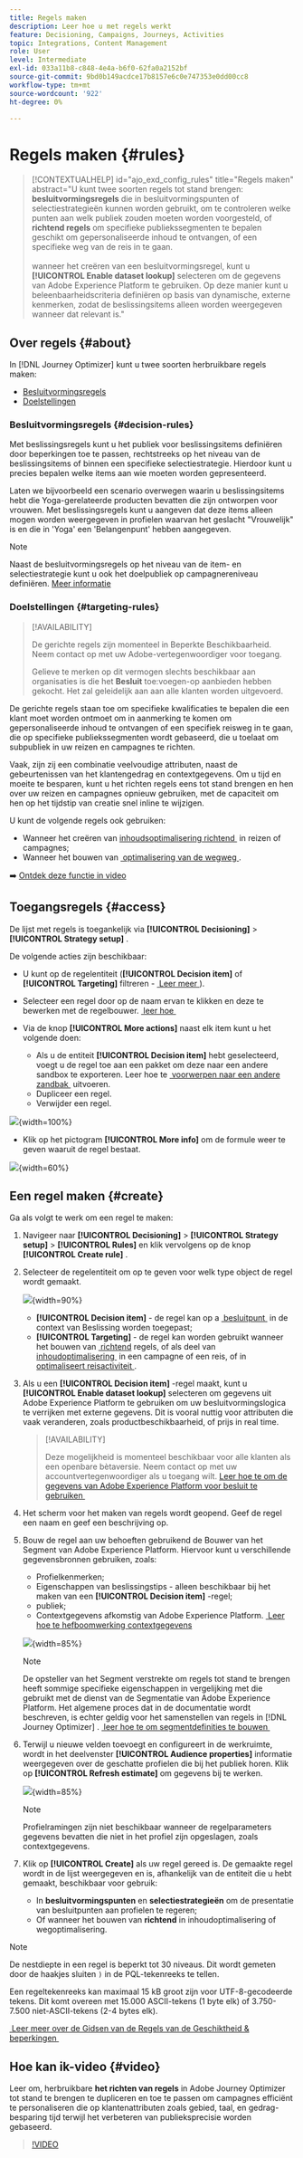 ```yaml
---
title: Regels maken
description: Leer hoe u met regels werkt
feature: Decisioning, Campaigns, Journeys, Activities
topic: Integrations, Content Management
role: User
level: Intermediate
exl-id: 033a11b8-c848-4e4a-b6f0-62fa0a2152bf
source-git-commit: 9bd0b149acdce17b8157e6c0e747353e0dd00cc8
workflow-type: tm+mt
source-wordcount: '922'
ht-degree: 0%

---
```


# Regels maken {#rules}

>[!CONTEXTUALHELP]
>id="ajo_exd_config_rules"
>title="Regels maken"
>abstract="U kunt twee soorten regels tot stand brengen: **besluitvormingsregels** die in besluitvormingspunten of selectiestrategieën kunnen worden gebruikt, om te controleren welke punten aan welk publiek zouden moeten worden voorgesteld, of **richtend regels** om specifieke publiekssegmenten te bepalen geschikt om gepersonaliseerde inhoud te ontvangen, of een specifieke weg van de reis in te gaan.<br/><br/> wanneer het creëren van een besluitvormingsregel, kunt u **[!UICONTROL Enable dataset lookup]** selecteren om de gegevens van Adobe Experience Platform te gebruiken. Op deze manier kunt u beleenbaarheidscriteria definiëren op basis van dynamische, externe kenmerken, zodat de beslissingsitems alleen worden weergegeven wanneer dat relevant is."

## Over regels {#about}

In [!DNL Journey Optimizer] kunt u twee soorten herbruikbare regels maken:

* [Besluitvormingsregels](#decision-rules)
* [Doelstellingen](#targeting-rules)

### Besluitvormingsregels {#decision-rules}

Met beslissingsregels kunt u het publiek voor beslissingsitems definiëren door beperkingen toe te passen, rechtstreeks op het niveau van de beslissingsitems of binnen een specifieke selectiestrategie. Hierdoor kunt u precies bepalen welke items aan wie moeten worden gepresenteerd.

Laten we bijvoorbeeld een scenario overwegen waarin u beslissingsitems hebt die Yoga-gerelateerde producten bevatten die zijn ontworpen voor vrouwen. Met beslissingsregels kunt u aangeven dat deze items alleen mogen worden weergegeven in profielen waarvan het geslacht &quot;Vrouwelijk&quot; is en die in &#39;Yoga&#39; een &#39;Belangenpunt&#39; hebben aangegeven.

>[!NOTE]
>
>Naast de besluitvormingsregels op het niveau van de item- en selectiestrategie kunt u ook het doelpubliek op campagnereniveau definiëren. [Meer informatie](../campaigns/create-campaign.md#audience)

### Doelstellingen {#targeting-rules}

>[!AVAILABILITY]
>
>De gerichte regels zijn momenteel in Beperkte Beschikbaarheid. Neem contact op met uw Adobe-vertegenwoordiger voor toegang.
>
>Gelieve te merken op dit vermogen slechts beschikbaar aan organisaties is die het **Besluit** toe:voegen-op aanbieden hebben gekocht. Het zal geleidelijk aan aan alle klanten worden uitgevoerd.

De gerichte regels staan toe om specifieke kwalificaties te bepalen die een klant moet worden ontmoet om in aanmerking te komen om gepersonaliseerde inhoud te ontvangen of een specifiek reisweg in te gaan, die op specifieke publiekssegmenten wordt gebaseerd, die u toelaat om subpubliek in uw reizen en campagnes te richten.

Vaak, zijn zij een combinatie veelvoudige attributen, naast de gebeurtenissen van het klantengedrag en contextgegevens. Om u tijd en moeite te besparen, kunt u het richten regels eens tot stand brengen en hen over uw reizen en campagnes opnieuw gebruiken, met de capaciteit om hen op het tijdstip van creatie snel inline te wijzigen.

U kunt de volgende regels ook gebruiken:

* Wanneer het creëren van [&#x200B; inhoudsoptimalisering richtend &#x200B;](../campaigns/campaigns-message-optimization.md#targeting) in reizen of campagnes;
* Wanneer het bouwen van [&#x200B; optimalisering van de wegweg &#x200B;](../building-journeys/optimize.md#targeting).

➡️ [Ontdek deze functie in video](#video)

## Toegangsregels {#access}

De lijst met regels is toegankelijk via **[!UICONTROL Decisioning]** > **[!UICONTROL Strategy setup]** .

De volgende acties zijn beschikbaar:

* U kunt op de regelentiteit (**[!UICONTROL Decision item]** of **[!UICONTROL Targeting]** filtreren - [&#x200B; Leer meer &#x200B;](#about)).

* Selecteer een regel door op de naam ervan te klikken en deze te bewerken met de regelbouwer. [&#x200B; leer hoe &#x200B;](#create)

* Via de knop **[!UICONTROL More actions]** naast elk item kunt u het volgende doen:

   * Als u de entiteit **[!UICONTROL Decision item]** hebt geselecteerd, voegt u de regel toe aan een pakket om deze naar een andere sandbox te exporteren. Leer hoe te [&#x200B; voorwerpen naar een andere zandbak &#x200B;](../configuration/copy-objects-to-sandbox.md) uitvoeren.
   * Dupliceer een regel.
   * Verwijder een regel.

![](assets/rules-list.png){width=100%}

* Klik op het pictogram **[!UICONTROL More info]** om de formule weer te geven waaruit de regel bestaat.

![](assets/rule-formula.png){width=60%}

## Een regel maken {#create}

Ga als volgt te werk om een regel te maken:

1. Navigeer naar **[!UICONTROL Decisioning]** > **[!UICONTROL Strategy setup]** > **[!UICONTROL Rules]** en klik vervolgens op de knop **[!UICONTROL Create rule]** .

1. Selecteer de regelentiteit om op te geven voor welk type object de regel wordt gemaakt.

   ![](assets/rules-select-entity.png){width=90%}

   * **[!UICONTROL Decision item]** - de regel kan op a [&#x200B; besluitpunt &#x200B;](#decision-rules) in de context van Beslissing worden toegepast;
   * **[!UICONTROL Targeting]** - de regel kan worden gebruikt wanneer het bouwen van [&#x200B; richtend &#x200B;](#targeting-rules) regels, of als deel van [&#x200B; inhoudoptimalisering &#x200B;](../campaigns/campaigns-message-optimization.md#targeting) in een campagne of een reis, of in [&#x200B; optimaliseert reisactiviteit &#x200B;](../building-journeys/optimize.md#targeting).

1. Als u een **[!UICONTROL Decision item]** -regel maakt, kunt u **[!UICONTROL Enable dataset lookup]** selecteren om gegevens uit Adobe Experience Platform te gebruiken om uw besluitvormingslogica te verrijken met externe gegevens. Dit is vooral nuttig voor attributen die vaak veranderen, zoals productbeschikbaarheid, of prijs in real time.

   >[!AVAILABILITY]
   >
   >Deze mogelijkheid is momenteel beschikbaar voor alle klanten als een openbare bètaversie. Neem contact op met uw accountvertegenwoordiger als u toegang wilt. [&#x200B; Leer hoe te om de gegevens van Adobe Experience Platform voor besluit te gebruiken &#x200B;](../experience-decisioning/aep-data-exd.md)

1. Het scherm voor het maken van regels wordt geopend. Geef de regel een naam en geef een beschrijving op.

1. Bouw de regel aan uw behoeften gebruikend de Bouwer van het Segment van Adobe Experience Platform. Hiervoor kunt u verschillende gegevensbronnen gebruiken, zoals:
   * Profielkenmerken;
   * Eigenschappen van beslissingstips - alleen beschikbaar bij het maken van een **[!UICONTROL Decision item]** -regel;
   * publiek;
   * Contextgegevens afkomstig van Adobe Experience Platform. [&#x200B; Leer hoe te hefboomwerking contextgegevens &#x200B;](context-data.md)

   ![](assets/decision-rules-build.png){width=85%}

   >[!NOTE]
   >
   >De opsteller van het Segment verstrekte om regels tot stand te brengen heeft sommige specifieke eigenschappen in vergelijking met die gebruikt met de dienst van de Segmentatie van Adobe Experience Platform. Het algemene proces dat in de documentatie wordt beschreven, is echter geldig voor het samenstellen van regels in [!DNL Journey Optimizer] . [&#x200B; leer hoe te om segmentdefinities te bouwen &#x200B;](../audience/creating-a-segment-definition.md)

1. Terwijl u nieuwe velden toevoegt en configureert in de werkruimte, wordt in het deelvenster **[!UICONTROL Audience properties]** informatie weergegeven over de geschatte profielen die bij het publiek horen. Klik op **[!UICONTROL Refresh estimate]** om gegevens bij te werken.

   ![](assets/decision-rule-audience-properties.png){width=85%}

   >[!NOTE]
   >
   >Profielramingen zijn niet beschikbaar wanneer de regelparameters gegevens bevatten die niet in het profiel zijn opgeslagen, zoals contextgegevens.

1. Klik op **[!UICONTROL Create]** als uw regel gereed is. De gemaakte regel wordt in de lijst weergegeven en is, afhankelijk van de entiteit die u hebt gemaakt, beschikbaar voor gebruik:

   * In **besluitvormingspunten** en **selectiestrategieën** om de presentatie van besluitpunten aan profielen te regeren;
   * Of wanneer het bouwen van **richtend** in inhoudoptimalisering of wegoptimalisering.

>[!NOTE]
>
>De nestdiepte in een regel is beperkt tot 30 niveaus. Dit wordt gemeten door de haakjes sluiten `)` in de PQL-tekenreeks te tellen.
>
>Een regeltekenreeks kan maximaal 15 kB groot zijn voor UTF-8-gecodeerde tekens. Dit komt overeen met 15.000 ASCII-tekens (1 byte elk) of 3.750-7.500 niet-ASCII-tekens (2-4 bytes elk).
>
>[&#x200B; Leer meer over de Gidsen van de Regels van de Geschiktheid &amp; beperkingen &#x200B;](decisioning-guardrails.md#eligibility-rules)

## Hoe kan ik-video {#video}

Leer om, herbruikbare **het richten van regels** in Adobe Journey Optimizer tot stand te brengen te dupliceren en toe te passen om campagnes efficiënt te personaliseren die op klantenattributen zoals gebied, taal, en gedrag-besparing tijd terwijl het verbeteren van publieksprecisie worden gebaseerd.

>[!VIDEO](https://video.tv.adobe.com/v/3476127/?quality=12)
